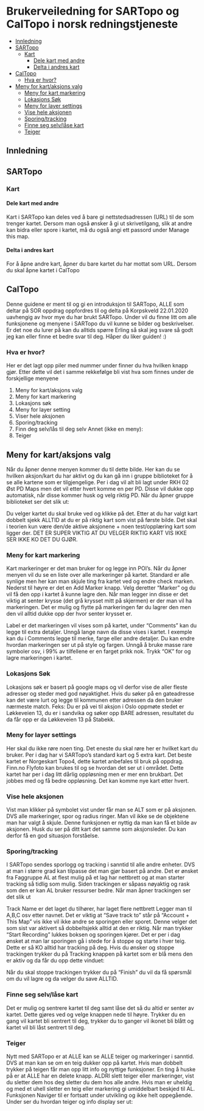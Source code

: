 # Brukerveiledning for SARTopo og CalTopo i norsk redningstjeneste
  * [Innledning](#innledning)
  * [SARTopo](#sartopo)
    + [Kart](#kart)
      - [Dele kart med andre](#dele-kart-med-andre)
      - [Delta i andres kart](#delta-i-andres-kart)
  * [CalTopo](#caltopo)
    + [Hva er hvor?](#hva-er-hvor-)
  * [Meny for kart/aksjons valg](#meny-for-kart-aksjons-valg)
    + [Meny for kart markering](#meny-for-kart-markering)
    + [Lokasjons Søk](#lokasjons-s-k)
    + [Meny for layer settings](#meny-for-layer-settings)
    + [Vise hele aksjonen](#vise-hele-aksjonen)
    + [Sporing/tracking](#sporing-tracking)
    + [Finne seg selv/låse kart](#finne-seg-selv-l-se-kart)
    + [Teiger](#teiger)

## Innledning
## SARTopo
### Kart
#### Dele kart med andre
Kart i SARTopo kan deles ved å bare gi nettstedsadressen (URL) til de som trenger kartet. Dersom man også ønsker å gi ut skrivetilgang, slik at andre kan bidra eller spore i kartet, må du også angi ett passord under Manage this map.
#### Delta i andres kart
For å åpne andre kart, åpner du bare kartet du har mottat som URL. Dersom du skal åpne kartet i CalTopo <FIXME>
## CalTopo
Denne guidene er ment til og gi en introduksjon til SARTopo, ALLE som deltar på SOR
oppdrag oppfordres til og delta på Korpskveld 22.01.2020 uavhengig av hvor mye du har
brukt SARTopo.
Under vil du finne litt om alle funksjonene og menyene i SARTopo du vil kunne se bilder og
beskrivelser. Er det noe du lurer på kan du alltids spørre Erling så skal jeg svare så godt jeg
kan eller finne et bedre svar til deg.
Håper du liker guiden! :)

### Hva er hvor?
Her er det lagt opp piler med nummer under finner du hva hvilken knapp gjør. Etter dette vil
det i samme rekkefølge bli vist hva som finnes under de forskjellige menyene
1. Meny for kart/aksjons valg
2. Meny for kart markering
3. Lokasjons søk
4. Meny for layer setting
5. Viser hele aksjonen
6. Sporing/tracking
7. Finn deg selv/lås til deg selv
Annet (ikke en meny):
8. Teiger

## Meny for kart/aksjons valg
Når du åpner denne menyen kommer du til dette bilde. Her kan du se hvilken aksjon/kart du
har aktivt og du kan gå inn i gruppe biblioteket for å se alle kartene som er tilgjengelige. Per i
dag vil alt bli lagt under RKH 02 Øst PD Maps men det vil etter hvert komme en per PD.
Disse vil dukke opp automatisk, når disse kommer husk og velg riktig PD.
Når du åpner gruppe biblioteket ser det slik ut:

Du velger kartet du skal bruke ved og klikke på det. Etter at du har valgt kart dobbelt sjekk
ALLTID at du er på riktig kart som vist på første bilde. Det skal i teorien kun være den/de
aktive aksjonene + noen test/opplæring kart som ligger der.
DET ER SUPER VIKTIG AT DU VELGER RIKTIG KART VIS IKKE SER IKKE KO DET DU
GJØR.

### Meny for kart markering
Kart markeringer er det man bruker for og legge inn POI’s. Når du åpner menyen vil du se
en liste over alle markeringer på kartet. Standard er alle synlige men her kan man skjule ting
fra kartet ved og endre check marken. Nederst til høyre er det en Add Marker knapp. Velg
deretter “Marker” og du vil få den opp i kartet å kunne lagre den. Når man legger inn disse er
det viktig at senter krysse (det grå krysset mitt på skjermen) er der man vil ha markeringen.
Det er mulig og flytte på markeringen før du lagrer den men den vil alltid dukke opp der hvor
senter krysset er.

Label er det markeringen vil vises som på kartet, under “Comments” kan du legge til extra
detaljer. Unngå lange navn da disse vises i kartet. I exemple kan du i Comments legge til
merke, farge eller andre detaljer. Du kan endre hvordan markeringen ser ut på style og
fargen. Unngå å bruke masse rare symboler osv, i 99% av tilfellene er en farget prikk nok.
Trykk “OK” for og lagre markeringen i kartet.

### Lokasjons Søk
Lokasjons søk er basert på google maps og vil derfor vise de aller fleste adresser og steder
med god nøyaktighet. Hvis du søker på en gateadresse kan det være lurt og legge til
kommunen etter adressen da den bruker nærmeste match.
Feks: Du er på vei til aksjon i Oslo oppmøte stedet er Løkkeveien 13, du er i sandvika og
søker opp BARE adressen, resultatet du da får opp er da Løkkeveien 13 på Stabekk.

### Meny for layer settings
Her skal du ikke røre noen ting. Det eneste du skal røre her er hvilket kart du bruker.
Per i dag har vi SARTopo’s standard kart og 5 extra kart.
Det beste kartet er Norgeskart Topo4, dette kartet anbefales til bruk på oppdrag.
Finn.no Flyfoto kan brukes til og se hvordan det ser ut i området. Dette kartet har per i dag
litt dårlig oppløsning men er mer enn brukbart. Det jobbes med og få bedre oppløsning. Det
kan komme nye kart etter hvert.

### Vise hele aksjonen
Vist man klikker på symbolet vist under får man se ALT som er på aksjonen. DVS alle
markeringer, spor og radius ringer. Man vil ikke se de objektene man har valgt å skjule.
Denne funksjonen er nyttig da man kan få et bilde av aksjonen. Husk du ser på ditt kart det
samme som aksjonsleder. Du kan derfor få en god situasjon forståelse.

### Sporing/tracking
I SARTopo sendes sporlogg og tracking i sanntid til alle andre enheter. DVS at man i større
grad kan tilpasse det man gjør basert på andre. Det er ønsket fra Faggruppe AL at flest
mulig på et lag har nettbrett og at man starter tracking så tidlig som mulig. Siden trackingen
er såpass nøyaktig og rask som den er kan AL bruker ressurser bedre.
Når man åpner trackingen ser det slik ut

Track Name er det laget du tilhører, har laget flere nettbrett Legger man til A,B,C osv etter
navnet. Det er viktig at “Save track to” står på “Account + This Map” vis ikke vil ikke andre se
sporingen eller sporet. Denne velger det som sist var aktivert så dobbeltsjekk alltid at den er
riktig. Når man trykker “Start Recording” lukkes boksen og sporingen kjører. Det er per i dag
ønsket at man lar sporingen gå i stede for å stoppe og starte i hver teig. Dette er så KO alltid
har tracking på deg.
Hvis du ønsker og stoppe trackingen trykker du på Tracking knappen på kartet som er blå
mens den er aktiv og da får du opp dette vinduet:

Når du skal stoppe trackingen trykker du på “Finish” du vil da få spørsmål om du vil lagre og
da velger du save ALLTID.

### Finne seg selv/låse kart
Det er mulig og sentrere kartet til deg samt låse det så du altid er senter av kartet. Dette
gjøres ved og velge knappen nede til høyre. Trykker du en gang vil kartet bli sentrert til deg,
trykker du to ganger vil ikonet bli blått og kartet vil bli låst sentrert til deg.

### Teiger
Nytt med SARTopo er at ALLE kan se ALLE teiger og markeringer i sanntid. DVS at man
kan se om en teig dukker opp på kartet. Hvis man dobbelt trykker på teigen får man opp litt
info og nyttige funksjoner. En ting å huske på er at ALLE har en delete knapp. ALDRI slett
teiger eller markeringer, vist du sletter dem hos deg sletter du dem hos alle andre. Hvis man
er uheldig og med et uhell sletter en teig eller markering gi umiddelbart beskjed til AL.
Funksjonen Naviger til er fortsatt under utvikling og ikke helt oppegående.
Under ser du hvordan teiger og info display ser ut:
